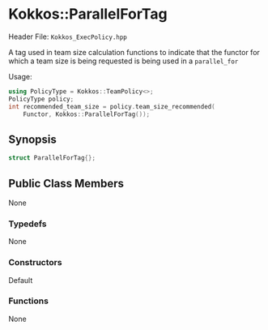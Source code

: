 # Kokkos::ParallelForTag

Header File: `Kokkos_ExecPolicy.hpp`

A tag used in team size calculation functions to indicate that the functor for which a team size is being requested is being used in a `parallel_for`

Usage: 
  ```c++
  using PolicyType = Kokkos::TeamPolicy<>; 
  PolicyType policy;
  int recommended_team_size = policy.team_size_recommended(
      Functor, Kokkos::ParallelForTag());
  ```

## Synopsis 
  ```c++
  struct ParallelForTag{};
  ```

## Public Class Members

  None

### Typedefs
   
 None

### Constructors
 
 Default

### Functions

 None
